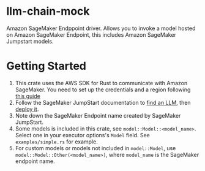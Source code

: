 # llm-chain-mock

Amazon SageMaker Endppoint driver. Allows you to invoke a model hosted on Amazon SageMaker Endpoint, this includes Amazon SageMaker Jumpstart models.

# Getting Started
1. This crate uses the AWS SDK for Rust to communicate with Amazon SageMaker. You need to set up the credentials and a region following [this guide](https://docs.aws.amazon.com/sdk-for-rust/latest/dg/credentials.html)
1. Follow the SageMaker JumpStart documentation to [find an LLM](https://docs.aws.amazon.com/sagemaker/latest/dg/jumpstart-foundation-models-use.html), then [deploy it](https://docs.aws.amazon.com/sagemaker/latest/dg/jumpstart-deploy.html).
1. Note down the SageMaker Endpoint name created by SageMaker JumpStart.
1. Some models is included in this crate, see `model::Model::<model_name>`. Select one in your executor options's `Model` field. See `examples/simple.rs` for example.
1. For custom models or models not included in `model::Model`, use `model::Model::Other(<model_name>)`, where `model_name` is the SageMaker endpoint name.